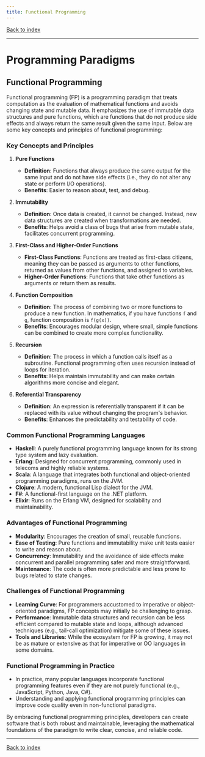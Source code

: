 ```yaml
---
title: Functional Programming
---
```


[Back to index](index.html)

---
# Programming Paradigms
## Functional Programming

Functional programming (FP) is a programming paradigm that treats computation as the evaluation of mathematical functions and avoids changing state and mutable data. It emphasizes the use of immutable data structures and pure functions, which are functions that do not produce side effects and always return the same result given the same input. Below are some key concepts and principles of functional programming:

### Key Concepts and Principles

1. **Pure Functions**
   - **Definition**: Functions that always produce the same output for the same input and do not have side effects (i.e., they do not alter any state or perform I/O operations).
   - **Benefits**: Easier to reason about, test, and debug.

2. **Immutability**
   - **Definition**: Once data is created, it cannot be changed. Instead, new data structures are created when transformations are needed.
   - **Benefits**: Helps avoid a class of bugs that arise from mutable state, facilitates concurrent programming.

3. **First-Class and Higher-Order Functions**
   - **First-Class Functions**: Functions are treated as first-class citizens, meaning they can be passed as arguments to other functions, returned as values from other functions, and assigned to variables.
   - **Higher-Order Functions**: Functions that take other functions as arguments or return them as results.
   
4. **Function Composition**
   - **Definition**: The process of combining two or more functions to produce a new function. In mathematics, if you have functions `f` and `g`, function composition is `f(g(x))`.
   - **Benefits**: Encourages modular design, where small, simple functions can be combined to create more complex functionality.

5. **Recursion**
   - **Definition**: The process in which a function calls itself as a subroutine. Functional programming often uses recursion instead of loops for iteration.
   - **Benefits**: Helps maintain immutability and can make certain algorithms more concise and elegant.
   
6. **Referential Transparency**
   - **Definition**: An expression is referentially transparent if it can be replaced with its value without changing the program's behavior.
   - **Benefits**: Enhances the predictability and testability of code.

### Common Functional Programming Languages

- **Haskell**: A purely functional programming language known for its strong type system and lazy evaluation.
- **Erlang**: Designed for concurrent programming, commonly used in telecoms and highly reliable systems.
- **Scala**: A language that integrates both functional and object-oriented programming paradigms, runs on the JVM.
- **Clojure**: A modern, functional Lisp dialect for the JVM.
- **F#**: A functional-first language on the .NET platform.
- **Elixir**: Runs on the Erlang VM, designed for scalability and maintainability.

### Advantages of Functional Programming

- **Modularity**: Encourages the creation of small, reusable functions.
- **Ease of Testing**: Pure functions and immutability make unit tests easier to write and reason about.
- **Concurrency**: Immutability and the avoidance of side effects make concurrent and parallel programming safer and more straightforward.
- **Maintenance**: The code is often more predictable and less prone to bugs related to state changes.

### Challenges of Functional Programming

- **Learning Curve**: For programmers accustomed to imperative or object-oriented paradigms, FP concepts may initially be challenging to grasp.
- **Performance**: Immutable data structures and recursion can be less efficient compared to mutable state and loops, although advanced techniques (e.g., tail-call optimization) mitigate some of these issues.
- **Tools and Libraries**: While the ecosystem for FP is growing, it may not be as mature or extensive as that for imperative or OO languages in some domains.

### Functional Programming in Practice

- In practice, many popular languages incorporate functional programming features even if they are not purely functional (e.g., JavaScript, Python, Java, C#).
- Understanding and applying functional programming principles can improve code quality even in non-functional paradigms.

By embracing functional programming principles, developers can create software that is both robust and maintainable, leveraging the mathematical foundations of the paradigm to write clear, concise, and reliable code.

---
[Back to index](index.html)
